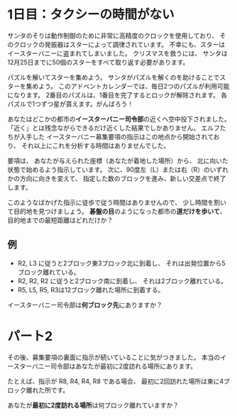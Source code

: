 # 1日目：タクシーの時間がない #

サンタのそりは動作制御のために非常に高精度のクロックを使用しており、
そのクロックの発振器はスターによって調律されています。
不幸にも、スターはイースターバニーに盗まれてしまいました。
クリスマスを救うには、
サンタは12月25日までに50個のスターをすべて取り返す必要があります。

パズルを解いてスターを集めよう。
サンタがパズルを解くのを助けることでスターを集めよう。
このアドベントカレンダーでは、毎日2つのパズルが利用可能になります。
2番目のパズルは、1番目を完了するとロックが解除されます。
各パズルで1つずつ星が貰えます。がんばろう！

あなたはどこかの都市の**イースターバニー司令部**の近くへ空中投下されました。
「近く」とは残念ながらできるだけ近くした結果でしかありません。
エルフたちが入手した
イースターバニー募集要項の指示はこの地点から開始されており、
それ以上にこれを分析する時間はありませんでした。

要項は、
あなたが与えられた座標（あなたが着地した場所）から、
北に向いた状態で始めるよう指示しています。
次に、90度左（L）または右（R）のいずれかの方向に向きを変えて、
指定した数のブロックを進み、新しい交差点で終了します。

このようなばかげた指示に徒歩で従う時間はありませんので、
少し時間を割いて目的地を見つけましょう。
**碁盤の目**のようになった都市の**道だけを歩いて**、
目的地までの最短距離はどれだけか？

## 例 ##

- R2, L3 に従うと2ブロック東3ブロック北に到着し、
それは出発位置から5ブロック離れている。
- R2, R2, R2 に従うと2ブロック南に到着し、
それは2ブロック離れている。
- R5, L5, R5, R3は12ブロック離れた場所に到着する。

イースターバニー司令部は**何ブロック先**にありますか？

# パート2 #

その後、募集要項の裏面に指示が続いていることに気がつきました。
本当のイースターバニー司令部はあなたが最初に2度訪れる場所にあります。

たとえば、指示が R8, R4, R4, R8 である場合、
最初に2回訪れた場所は東に4ブロック離れた所です。

あなたが**最初に2度訪れる場所**は何ブロック離れていますか？
